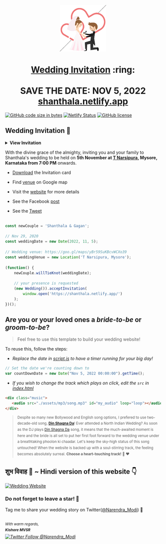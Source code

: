 
<p align="center"><a href="https://shanthala.netlify.app/"><img src="./assets/wedding.gif" width="150px" height="150px"/></a></p>
<h1 align="center"><a href="https://shanthala.netlify.app/">Wedding Invitation</a> :ring: <br> <br> SAVE THE DATE: NOV 5, 2022 <br> <a href="https://shanthala.netlify.app/">shanthala.netlify.app</a></h1>

[![GitHub code size in bytes](https://img.shields.io/github/languages/code-size/mvkishoresr/shanthala?logo=github)](https://shanthala.netlify.app/) [![Netlify Status](https://api.netlify.com/api/v1/badges/e945f101-f434-45e6-8c33-df855c6b2082/deploy-status)](https://app.netlify.com/sites/shanthala/deploys) [![GitHub license](https://img.shields.io/github/license/mvkishoresr/shanthala?logo=github)](https://github.com/mvkishoresr/shanthala)

## Wedding Invitation :ring:

<details>
  <summary><strong>View Invitation</strong></summary>
  <a href="https://shanthala.netlify.app/"><img src="./assets/img/shanthala.jpeg" /></a>
</details>

With the divine grace of the almighty,
inviting you and your family to Shanthala's wedding to be held on **5th November at [T Narsipura](https://goo.gl/maps/yBr59SuKBcvWCXo39), Mysore, Karnataka from 7:00 PM** onwards.

- [Download](https://github.com/mvkishoresr/mvkishoresr/raw/master/docs/Shanthala%20%26%20Govardhan.pdf) the Invitation card

- Find [venue](https://goo.gl/maps/yBr59SuKBcvWCXo39) on Google map

- Visit the [website](https://shanthala.netlify.app/) for more details

- See the Facebook [post](https://www.facebook.com/shanthala.swamy.3)

- See the [Tweet](https://twitter.com/narendramodi)

```js

const newCouple = 'Shanthala & Gagan';

// Nov 29, 2020
const weddingDate = new Date(2022, 11, 5);

// Wedding venue: https://goo.gl/maps/yBr59SuKBcvWCXo39
const weddingVenue = new Location('T Narsipura, Mysore');

(function() {
    newCouple.willTieKnot(weddingDate);

    // your presence is requested
    (new Wedding()).acceptInvitation(
        window.open('https://shanthala.netlify.app/')
    );
})();


```

## Are you or your loved ones a *bride-to-be* or *groom-to-be*? 
> Feel free to use this template to build your wedding website!

To reuse this, follow the steps:

- *Replace the date in [script.js](https://github.com/mvkishoresr/shanthala/blob/master/js/script.js#L29) to have a timer running for your big day!*

```js
// Set the date we're counting down to
var countDownDate = new Date("Nov 5, 2022 00:00:00").getTime();
```

- *If you wish to change the track which plays on click, edit the `src` in [index.html](https://github.com/mvkishoresr/shanthala/blob/760c4aa437115fc365f5cb86a4b428b0e292b5ba/index.html#L69)*

```html
<div class="music">
   <audio src="./assets/mp3/song.mp3" id="my_audio" loop="loop"></audio> 
</div>
```

> <sup>Despite so many new Bollywood and English song options, I prefered to use two-decade-old song, **[Din Shagna Da](https://youtu.be/X0MDALpV29s)**! Ever attended a North Indian Wedding? As soon as the DJ plays [Din Shagna Da](https://youtu.be/Mj4eK5YViCs) song, it means that the much-awaited moment is here and the bride is all set to put her first foot forward to the wedding venue under a breathtaking phoolon ki chaadar. Let's keep the sky-high status of this song untouched! When the website is backed up with a soul-stirring track, the feeling becomes absolutely surreal. **Choose a heart-touching track!** :musical_note: :heart: </sup>

## शुभ विवाह 🎉  ~ Hindi version of this website 👇

[![Wedding Website](https://github-readme-stats.vercel.app/api/pin/?username=mvkishoresr&repo=shanthala)](https://github.com/mvkishoresr/shanthala/)

### Do not forget to leave a star! :hugs:

Tag me to share your wedding story on Twitter([@Narendra_Modi](https://twitter.com/narendramodi)) :yellow_heart:

<br><sup><i>With warm regards,<br>
**Kishore MVSR**<i></sup><br>
[![Twitter Follow @Narendra_Modi](https://img.shields.io/twitter/follow/narendramodi?style=social)](https://twitter.com/narendramodi)
